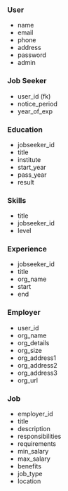 ### User
- name
- email
- phone
- address
- password
- admin

### Job Seeker
- user_id (fk)
- notice_period
- year_of_exp

### Education
- jobseeker_id
- title
- institute
- start_year
- pass_year
- result

### Skills 
- title
- jobseeker_id
- level

### Experience
- jobseeker_id
- title
- org_name
- start
- end

### Employer
- user_id
- org_name
- org_details
- org_size
- org_address1
- org_address2
- org_address3
- org_url

### Job
- employer_id
- title
- description
- responsibilities
- requirements
- min_salary
- max_salary
- benefits
- job_type
- location
